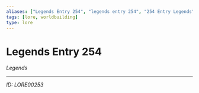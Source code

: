 ```yaml
---
aliases: ["Legends Entry 254", "legends entry 254", "254 Entry Legends"]
tags: [lore, worldbuilding]
type: lore
---
```


# Legends Entry 254

*Legends*

---
*ID: LORE00253*